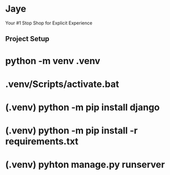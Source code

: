 # Jaye
Your #1 Stop Shop for Explicit Experience


## Project Setup

<!-- python installation on System -->

# python -m venv .venv 
<!-- This command sets up a new virtual environment named .venv in your current working directory. Once the process is complete, you also need to activate the virtual environment -->

# .venv/Scripts/activate.bat
<!-- If the activation was successful, then you’ll see the name of your virtual environment, (.venv), at the beginning of your command prompt. This means that your environment setup is complete. -->

# (.venv)  python -m pip install django

# (.venv) python -m pip install -r requirements.txt

# (.venv) pyhton manage.py runserver